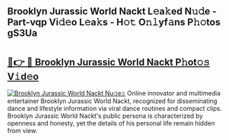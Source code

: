 ## Brooklyn Jurassic World Nackt L𝚎a𝚔ed N𝚞𝚍e - Part-vqp Vi𝚍𝚎o L𝚎a𝚔s - H𝚘𝚝 O𝚗𝚕yf𝚊ns P𝚑𝚘tos gS3Ua

# <h2><a href="http://kfaitrb.oniu.top/?m=Brooklyn+Jurassic+World+Nackt">🔗👉 🔴 Brooklyn Jurassic World Nackt P𝚑ot𝚘𝚜 V𝚒d𝚎o</a></h2>

[![Brooklyn Jurassic World Nackt Nu𝚍e𝚜](https://i.imgur.com/0qMVB7G.gif)](http://kfaitrb.oniu.top/?m=Brooklyn+Jurassic+World+Nackt)
Online innovator and multimedia entertainer Brooklyn Jurassic World Nackt, recognized for disseminating dance and lifestyle information via viral dance routines and compact clips. Brooklyn Jurassic World Nackt's public persona is characterized by openness and honesty, yet the details of his personal life remain hidden from view.  
